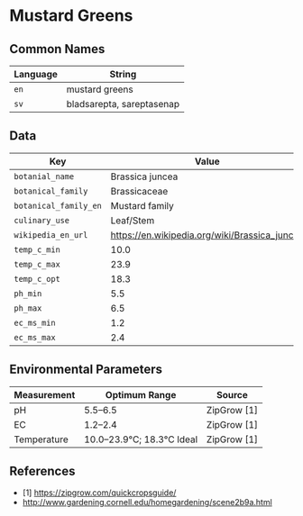 # Mustard Greens

## Common Names

Language|String
-|-
`en`|mustard greens
`sv`|bladsarepta, sareptasenap


## Data

Key|Value
-|-
`botanial_name`|Brassica juncea
`botanical_family`|Brassicaceae
`botanical_family_en`|Mustard family
`culinary_use`|Leaf/Stem
`wikipedia_en_url`|https://en.wikipedia.org/wiki/Brassica_juncea
`temp_c_min`|10.0
`temp_c_max`|23.9
`temp_c_opt`|18.3
`ph_min`|5.5
`ph_max`|6.5
`ec_ms_min`|1.2
`ec_ms_max`|2.4


## Environmental Parameters

Measurement | Optimum Range | Source
--- | --- | ---
pH | 5.5–6.5 | ZipGrow [1]
EC | 1.2–2.4 | ZipGrow [1]
Temperature | 10.0–23.9°C; 18.3°C Ideal | ZipGrow [1]


## References

* [1] https://zipgrow.com/quickcropsguide/
* http://www.gardening.cornell.edu/homegardening/scene2b9a.html

